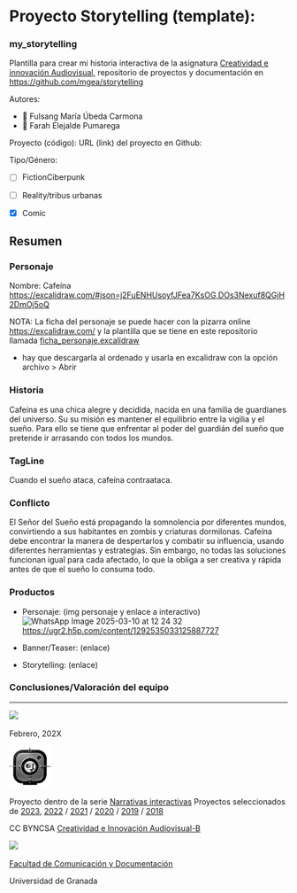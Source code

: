 
# Proyecto Storytelling (template): 
### my_storytelling
Plantilla para crear mi historia interactiva de la asignatura [Creatividad e innovación Audiovisual](https://www.ugr.es/estudiantes/grados/grado-comunicacion-audiovisual/creacion-difusion-nuevos-contenidos-audiovis), repositorio de proyectos y documentación en https://github.com/mgea/storytelling


Autores:  
<!---
Incluir lista de personas del grupo 
Se puede añadir enlace a página personal de github o lo que se quiera...(optativo)
-->

- :woman: Fulsang María Úbeda Carmona
- :woman: Farah Elejalde Pumarega


Proyecto (código): 
URL (link) del proyecto en Github: 


Tipo/Género:  
- [ ] FictionCiberpunk  
- [ ] Reality/tribus urbanas  
- [x] Comic



## Resumen


### Personaje

Nombre: Cafeína
https://excalidraw.com/#json=j2FuENHUsoyfJFea7KsOG,DOs3Nexuf8QGjH2DmOj5oQ 

NOTA: La ficha del personaje se puede hacer con la pizarra online https://excalidraw.com/ y la plantilla que se tiene en este repositorio llamada [ficha_personaje.excalidraw](ficha_personaje.excalidraw)  <br> 
* hay que descargarla al ordenado y usarla en excalidraw con la opción archivo > Abrir

### Historia
Cafeína es una chica alegre y decidida, nacida en una familia de guardianes del universo. Su su misión es mantener el equilibrio entre la vigilia y el sueño. Para ello se tiene que enfrentar al poder del guardián del sueño que pretende ir arrasando con todos los mundos. 

### TagLine
Cuando el sueño ataca, cafeína contraataca.

### Conflicto 
El Señor del Sueño está propagando la somnolencia por diferentes mundos, convirtiendo a sus habitantes en zombis y criaturas dormilonas. Cafeína debe encontrar la manera de despertarlos y combatir su influencia, usando diferentes herramientas y estrategias. Sin embargo, no todas las soluciones funcionan igual para cada afectado, lo que la obliga a ser creativa y rápida antes de que el sueño lo consuma todo.

### Productos

- Personaje: (img personaje y enlace a interactivo) 
![WhatsApp Image 2025-03-10 at 12 24 32](https://github.com/user-attachments/assets/6555f18d-07f3-4d6c-9ca4-d42ef549474d)
https://ugr2.h5p.com/content/1292535033125887727 
- Banner/Teaser:  (enlace) 


- Storytelling: (enlace) 




### Conclusiones/Valoración del equipo






------
![](https://upload.wikimedia.org/wikipedia/commons/thumb/6/62/CC-BY-SA-Andere_Wikis_%28v%29.svg/200px-CC-BY-SA-Andere_Wikis_%28v%29.svg.png)

<!---
Lista completa de emojis de markDown - https://gist.github.com/rxaviers/7360908) 
-->

Febrero, 202X

![](https://github.com/mgea/CRIAv/blob/main/logo_criav75.png)

Proyecto dentro de la serie [Narrativas interactivas](https://github.com/mgea/storytelling/blob/master/What_is_a_digital_storytelling.md) 
Proyectos seleccionados de [2023](https://github.com/mgea/storytelling/tree/master/2023), [2022](https://github.com/mgea/storytelling/blob/master/2022/readme.md) / [2021](https://github.com/mgea/storytelling/blob/master/2021/readme.md) / [2020](https://github.com/mgea/storytelling/blob/master/2020/readme.md)  / 
[2019](https://github.com/mgea/storytelling/blob/master/2019/readme.md) / [2018](https://github.com/mgea/storytelling/blob/master/2018/readme.md) 

CC BYNCSA [Creatividad e Innovación Audiovisual-B](https://github.com/mgea/criav/)

<img src="https://mirrors.creativecommons.org/presskit/buttons/88x31/png/by-nc-sa.png"  width="75" > 

[Facultad de Comunicación y Documentación](http://fcd.ugr.es)

Universidad de Granada
